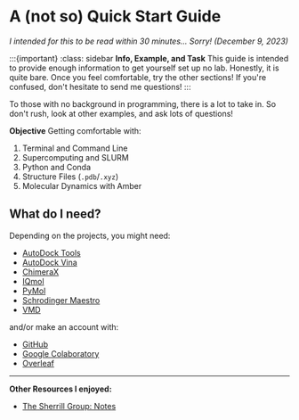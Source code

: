 # A (not so) Quick Start Guide

*I intended for this to be read within 30 minutes... Sorry! (December 9, 2023)*

:::{important}
:class: sidebar
**Info, Example, and Task** This guide is intended to provide enough information to get yourself set up no lab. Honestly, it is quite bare. Once you feel comfortable, try the other sections! If you're confused, don't hesitate to send me questions! 
:::

To those with no background in programming, there is a lot to take in. So don't rush, look at other examples, and ask lots of questions! 

**Objective** Getting comfortable with:

  1. Terminal and Command Line
  2. Supercomputing and SLURM
  3. Python and Conda
  4. Structure Files (`.pdb`/`.xyz`)
  5. Molecular Dynamics with Amber

## What do I need?

Depending on the projects, you might need:

* [AutoDock Tools](https://ccsb.scripps.edu/mgltools/)
* [AutoDock Vina](https://vina.scripps.edu/downloads/)
* [ChimeraX](https://www.cgl.ucsf.edu/chimerax/)
* [IQmol](https://iqmol.org)
* [PyMol](https://pymol.org/edu/)
* [Schrodinger Maestro](https://www.ks.uiuc.edu/Research/vmd/)
* [VMD](https://www.ks.uiuc.edu/Research/vmd/)

and/or make an account with:

* [GitHub](https://github.com)
* [Google Colaboratory](https://colab.research.google.com)
* [Overleaf](https://overleaf.com)

***

**Other Resources I enjoyed:**

  - [The Sherrill Group: Notes](http://vergil.chemistry.gatech.edu/notes/)


